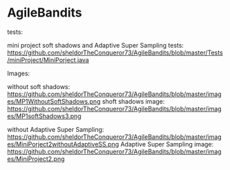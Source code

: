 # AgileBandits

tests:

mini project soft shadows and Adaptive Super Sampling tests:    https://github.com/sheldorTheConqueror73/AgileBandits/blob/master/Tests/miniProject/MiniPorject.java

Images:

without soft shadows:           https://github.com/sheldorTheConqueror73/AgileBandits/blob/master/images/MP1WithoutSoftShadows.png
shoft shadows image:            https://github.com/sheldorTheConqueror73/AgileBandits/blob/master/images/MP1softShadows3.png

without  Adaptive Super Sampling:             https://github.com/sheldorTheConqueror73/AgileBandits/blob/master/images/MiniPorject2withoutAdaptiveSS.png
 Adaptive Super Sampling image:               https://github.com/sheldorTheConqueror73/AgileBandits/blob/master/images/MiniProject2.png
